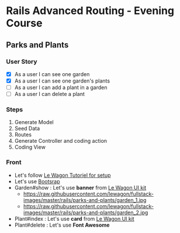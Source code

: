 # Rails Advanced Routing - Evening Course

## Parks and Plants

### User Story

- [x] As a user I can see one garden
- [x] As a user I can see one garden's plants
- [ ] As a user I can add a plant in a garden
- [ ] As a user I can delete a plant

### Steps

1. Generate Model
2. Seed Data
3. Routes
4. Generate Controller and coding action
5. Coding View

### Front

- Let's follow [Le Wagon Tutoriel for setup](https://github.com/lewagon/rails-stylesheets/blob/master/README.md)
- Let's use [Bootsrap](https://getbootstrap.com/)
- Garden#show : Let's use **banner** from [Le Wagon UI kit](https://uikit.lewagon.com/documentation#banner)
  - https://raw.githubusercontent.com/lewagon/fullstack-images/master/rails/parks-and-plants/garden_1.jpg
  - https://raw.githubusercontent.com/lewagon/fullstack-images/master/rails/parks-and-plants/garden_2.jpg
- Plant#index : Let's use **card** from [Le Wagon UI kit](https://uikit.lewagon.com/documentation#card_category)
- Plant#delete : Let's use **Font Awesome**

